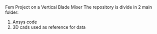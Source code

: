 Fem Project on a Vertical Blade Mixer
The repository is divide in 2 main folder:
1) Ansys code
2) 3D cads used as reference for data 
